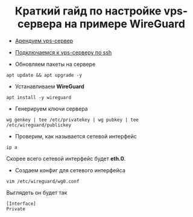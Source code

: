 <div id="header" align="center">
    <h1>Краткий гайд по настройке vps-сервера на примере WireGuard</h1>
</div>

* [Арендуем vps-сервер](vps-rental.md)

* [Подключаемся к vps-серверу по ssh](connecting-to-vps-by-ssh.md)

* Обновляем пакеты на сервере

`apt update && apt upgrade -y`

* Устанавливаем **WireGuard**

`apt install -y wireguard`

* Генерируем ключи сервера

`wg genkey | tee /etc/privatekey | wg pubkey | tee /etc/wireguard/publickey`

* Проверим, как называется сетевой интерфейс

`ip a`

Скорее всего сетевой интерфейс будет **eth.0**.

* Создаем конфиг для сетевого интерфейса

`vim /etc/wireguard/wg0.conf`

Выглядеть он будет так

```
[Interface]
Private
```
